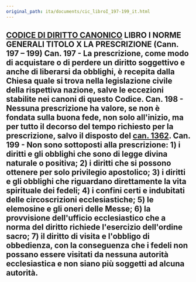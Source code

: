 ```yaml
---
original_path: ita/documents/cic_libroI_197-199_it.html
---
```


**[CODICE DI DIRITTO CANONICO](../../cic_index_it.html)** LIBRO I **NORME GENERALI** TITOLO X **LA PRESCRIZIONE** **(Cann. 197 – 199)** Can. 197 - La prescrizione, come modo di acquistare o di perdere un diritto soggettivo e anche di liberarsi da obblighi, è recepita dalla Chiesa quale si trova nella legislazione civile della rispettiva nazione, salve le eccezioni stabilite nei canoni di questo Codice. Can. 198 - Nessuna prescrizione ha valore, se non è fondata sulla buona fede, non solo all'inizio, ma per tutto il decorso del tempo richiesto per la prescrizione, salvo il disposto del [can. 1362](cic_libroVI_1354-1363_it.html#Can._1362). Can. 199 - Non sono sottoposti alla prescrizione:  1) i diritti e gli obblighi che sono di legge divina naturale o positiva; 2) i diritti che si possono ottenere per solo privilegio apostolico;  3) i diritti e gli obblighi che riguardano direttamente la vita spirituale dei fedeli;  4) i confini certi e indubitati delle circoscrizioni ecclesiastiche;  5) le elemosine e gli oneri delle Messe; 6) la provvisione dell'ufficio ecclesiastico che a norma del diritto richiede l'esercizio dell'ordine sacro;  7) il diritto di visita e l'obbligo di obbedienza, con la conseguenza che i fedeli non possano essere visitati da nessuna autorità ecclesiastica e non siano più soggetti ad alcuna autorità.  
---